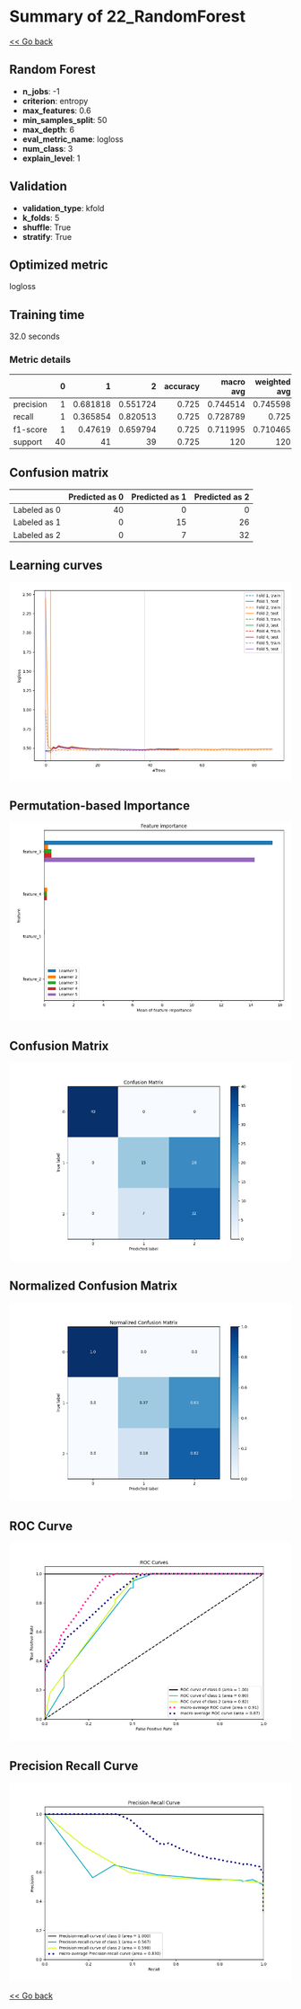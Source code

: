 # Summary of 22_RandomForest

[<< Go back](../README.md)


## Random Forest
- **n_jobs**: -1
- **criterion**: entropy
- **max_features**: 0.6
- **min_samples_split**: 50
- **max_depth**: 6
- **eval_metric_name**: logloss
- **num_class**: 3
- **explain_level**: 1

## Validation
 - **validation_type**: kfold
 - **k_folds**: 5
 - **shuffle**: True
 - **stratify**: True

## Optimized metric
logloss

## Training time

32.0 seconds

### Metric details
|           |   0 |         1 |         2 |   accuracy |   macro avg |   weighted avg |   logloss |
|:----------|----:|----------:|----------:|-----------:|------------:|---------------:|----------:|
| precision |   1 |  0.681818 |  0.551724 |      0.725 |    0.744514 |       0.745598 |   0.46433 |
| recall    |   1 |  0.365854 |  0.820513 |      0.725 |    0.728789 |       0.725    |   0.46433 |
| f1-score  |   1 |  0.47619  |  0.659794 |      0.725 |    0.711995 |       0.710465 |   0.46433 |
| support   |  40 | 41        | 39        |      0.725 |  120        |     120        |   0.46433 |


## Confusion matrix
|              |   Predicted as 0 |   Predicted as 1 |   Predicted as 2 |
|:-------------|-----------------:|-----------------:|-----------------:|
| Labeled as 0 |               40 |                0 |                0 |
| Labeled as 1 |                0 |               15 |               26 |
| Labeled as 2 |                0 |                7 |               32 |

## Learning curves
![Learning curves](learning_curves.png)

## Permutation-based Importance
![Permutation-based Importance](permutation_importance.png)
## Confusion Matrix

![Confusion Matrix](confusion_matrix.png)


## Normalized Confusion Matrix

![Normalized Confusion Matrix](confusion_matrix_normalized.png)


## ROC Curve

![ROC Curve](roc_curve.png)


## Precision Recall Curve

![Precision Recall Curve](precision_recall_curve.png)



[<< Go back](../README.md)
